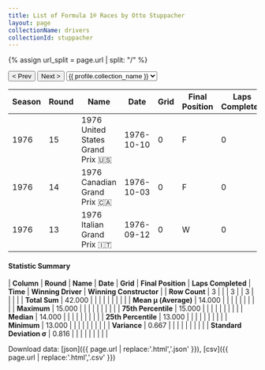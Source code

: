 ```yaml
---
title: List of Formula 1® Races by Otto Stuppacher
layout: page
collectionName: drivers
collectionId: stuppacher
---
```


{% assign url_split = page.url | split: "/" %}
<div id="collection-navigation">
<button onclick="selector.options[selector.selectedIndex-1].value && (window.location = selector.options[selector.selectedIndex-1].value);">&lt; Prev</button>
<button onclick="selector.options[selector.selectedIndex+1].value && (window.location = selector.options[selector.selectedIndex+1].value);">Next &gt;</button>
<select id="selector" onchange="this.options[this.selectedIndex].value && (window.location = this.options[this.selectedIndex].value);">
  {% for collectionId in site.data[page.collectionName].refs %}
    {% if collectionId == page.collectionId %}
      {% assign selected = "selected" %}
    {% else %}
      {% assign selected = "" %}
    {% endif %}
    {% assign profile = site.data[page.collectionName][collectionId].profile %}
    <option value="/f1/{{ page.collectionName }}/{{ collectionId }}/{{ url_split[4] }}" {{ selected }}>{{ profile.collection_name }}</option>
  {% endfor %}
</select>
</div>

| Season | Round | Name | Date | Grid | Final Position | Laps Completed | Time | Winning Driver | Winning Constructor |
|--|--|--|--|--|--|--|--|--|--|
| 1976 | 15 | 1976 United States Grand Prix 🇺🇸 | 1976-10-10 | 0 | F | 0 |   | James Hunt 🇬🇧 | McLaren 🇬🇧 |
| 1976 | 14 | 1976 Canadian Grand Prix 🇨🇦 | 1976-10-03 | 0 | F | 0 |   | James Hunt 🇬🇧 | McLaren 🇬🇧 |
| 1976 | 13 | 1976 Italian Grand Prix 🇮🇹 | 1976-09-12 | 0 | W | 0 |   | Ronnie Peterson 🇸🇪 | March 🇬🇧 |

#### Statistic Summary

| **Column** | **Round** | **Name** | **Date** | **Grid** | **Final Position** | **Laps Completed** | **Time** | **Winning Driver** | **Winning Constructor** |
| **Row Count** | 3 |  |  | 3 |  | 3 |  |  |  |
| **Total Sum** | 42.000 |  |  |  |  |  |  |  |  |
| **Mean μ (Average)** | 14.000 |  |  |  |  |  |  |  |  |
| **Maximum** | 15.000 |  |  |  |  |  |  |  |  |
| **75th Percentile** | 15.000 |  |  |  |  |  |  |  |  |
| **Median** | 14.000 |  |  |  |  |  |  |  |  |
| **25th Percentile** | 13.000 |  |  |  |  |  |  |  |  |
| **Minimum** | 13.000 |  |  |  |  |  |  |  |  |
| **Variance** | 0.667 |  |  |  |  |  |  |  |  |
| **Standard Deviation σ** | 0.816 |  |  |  |  |  |  |  |  |

Download data: [json]({{ page.url | replace:'.html','.json' }}), [csv]({{ page.url | replace:'.html','.csv' }})
